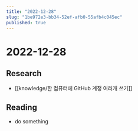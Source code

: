 ```yaml
---
title: "2022-12-28"
slug: "1be972e3-bb34-52ef-afb0-55afb4c045ec"
published: true
---
```


# 2022-12-28

## Research

- [[knowledge/한 컴퓨터에 GitHub 계정 여러개 쓰기]]

## Reading

- do something